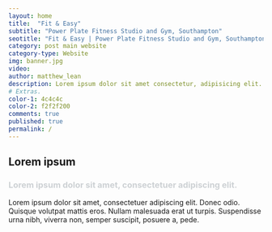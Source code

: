 ```yaml
---
layout: home
title:  "Fit & Easy"
subtitle: "Power Plate Fitness Studio and Gym, Southampton"
seotitle: "Fit & Easy | Power Plate Fitness Studio and Gym, Southampton"
category: post main website 
category-type: Website
img: banner.jpg
video: 
author: matthew_lean
description: Lorem ipsum dolor sit amet consectetur, adipisicing elit. Obcaecati nobis, eos eveniet atque sapiente cupiditate impedit soluta, beatae iure excepturi reprehenderit facere, architecto maxime necessitatibus ab. Accusantium quam error illum? 
# Extras.
color-1: 4c4c4c
color-2: f2f2f200
comments: true
published: true
permalink: /
---
```


## Lorem ipsum

<h3 style="color: #cdd1d4;">Lorem ipsum dolor sit amet, consectetuer adipiscing elit.</h3>

Lorem ipsum dolor sit amet, consectetuer adipiscing elit. Donec odio. Quisque volutpat mattis eros. Nullam malesuada erat ut turpis. Suspendisse urna nibh, viverra non, semper suscipit, posuere a, pede.



